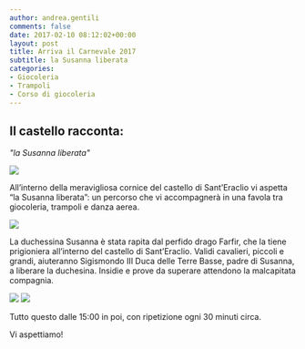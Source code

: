 ```yaml
---
author: andrea.gentili
comments: false
date: 2017-02-10 08:12:02+00:00
layout: post
title: Arriva il Carnevale 2017
subtitle: la Susanna liberata
categories:
- Giocoleria
- Trampoli
- Corso di giocoleria
---
```


## Il castello racconta:
*"la Susanna liberata"* 

<img src="http://www.ilcarnevale.net/wp-content/uploads/2015/08/castello-sant-eraclio.gif" class="center-block" />

All’interno della meravigliosa cornice del castello di Sant’Eraclio vi aspetta “la Susanna liberata”: un percorso che vi accompagnerà in una favola tra giocoleria, trampoli e danza aerea.

<img src="http://www.ilcarnevale.net/wp-content/uploads/2015/08/farfir.gif" class="center-block" />

La duchessina Susanna è stata rapita dal perfido drago Farfir, che la tiene prigioniera all’interno del castello di Sant’Eraclio.
Validi cavalieri, piccoli e grandi, aiuteranno Sigismondo III Duca delle Terre Basse, padre di Susanna, a liberare la duchesina.
Insidie e prove da superare attendono la malcapitata compagnia.

<img src="http://www.ilcarnevale.net/wp-content/uploads/2015/08/susanna.gif" class="center-block" />

<img src="http://www.ilcarnevale.net/wp-content/uploads/2015/08/sigismondo.gif"  class="center-block" />

Tutto questo dalle 15:00 in poi, con ripetizione ogni 30 minuti circa.

Vi aspettiamo!
